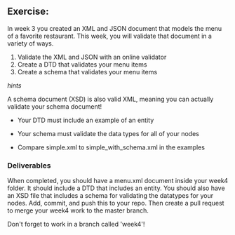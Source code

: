 ## Exercise:

In week 3 you created an XML and JSON document that models the menu of a favorite restaurant. This week, you will validate that document in a variety of ways.

1. Validate the XML and JSON with an online validator
2. Create a DTD that validates your menu items
3. Create a schema that validates your menu items

_hints_

A schema document (XSD) is also valid XML, meaning you can actually validate your schema document!

- Your DTD must include an example of an entity

- Your schema must validate the data types for all of your nodes

- Compare simple.xml to simple_with_schema.xml in the examples

### Deliverables

When completed, you should have a menu.xml document inside your week4 folder. It should include a DTD that includes an entity. You should also have an XSD file that includes a schema for validating the datatypes for your nodes. Add, commit, and push this to your repo. Then create a pull request to merge your week4 work to the master branch.

Don't forget to work in a branch called 'week4'!
